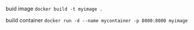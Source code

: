 buid image
    `docker build -t myimage .`

build container
    `docker run -d --name mycontainer -p 8000:8000 myimage`

